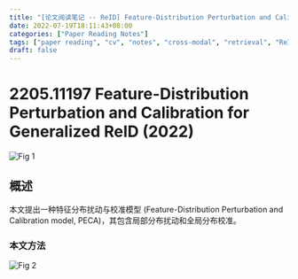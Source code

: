 ```yaml
---
title: "[论文阅读笔记 -- ReID] Feature-Distribution Perturbation and Calibration for GReID (2022)"
date: 2022-07-19T18:11:43+08:00
categories: ["Paper Reading Notes"]
tags: ["paper reading", "cv", "notes", "cross-modal", "retrieval", "ReID", "Domain Generalization"]
draft: false
---
```


# 2205.11197 Feature-Distribution Perturbation and Calibration for Generalized ReID (2022)

![Fig 1](/images/2022/PRN257/1.png)

## 概述

本文提出一种特征分布扰动与校准模型 (Feature-Distribution Perturbation and Calibration model, PECA)，其包含局部分布扰动和全局分布校准。  

### 本文方法
![Fig 2](/images/2022/PRN257/2.png)
